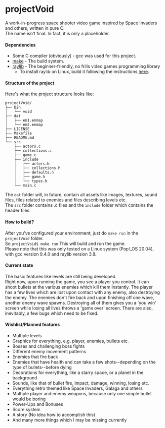 # projectVoid
A work-in-progress space shooter video game inspired by Space Invaders and others, written in pure C.  
The name isn't final. In fact, it is only a placeholder.

#### Dependencies  
- Some C compiler (obviously) - gcc was used for this project.
- [make](https://www.gnu.org/software/make/) - The build system.
- [raylib](http://www.raylib.com/) - The beginner-friendly, no frills video games programming library  
  - To install raylib on Linux, build it following the instructions [here](https://github.com/raysan5/raylib/wiki/Working-on-GNU-Linux).
#### Structure of the project
Here's what the project structure looks like:
```
projectVoid/
├── bin
│   └── void
├── dat
│   ├── em1.enmap
│   └── em2.enmap
├── LICENSE
├── Makefile
├── README.md
└── src
    ├── actors.c
    ├── collections.c
    ├── game.c
    ├── include
    │   ├── actors.h
    │   ├── collections.h
    │   ├── defaults.h
    │   ├── game.h
    │   └── types.h
    └── main.c

```
The `dat` folder will, in future, contain all assets like images, textures, sound files, files related to enemies and files describing levels etc.  
The `src` folder contains .c files and the `include` folder which contains the header files.
#### How to build?
After you've configured your environment, just do `make run` in the `projectVoid` folder.  
So `projectVoid$ make run` This will build and run the game.  
Please note that this was only tested on a Linux system (Pop!_OS 20.04), with gcc version 9.4.0 and raylib version 3.8.
#### Current state
The basic features like levels are still being developed.  
Right now, upon running the game, you see a player you control. It can shoot bullets at the various enemies which kill them instantly. The player has a few lives which are lost upon contact with any enemy, also destroying the enemy. 
The enemies don't fire back and upon finishing off one wave, another enemy wave spawns. Destroying all of them gives you a 'you win' screen while losing all lives throws a 'game over' screen. There are also, inevitably, a few bugs which need to be fixed.
#### Wishlist/Planned features
- Multiple levels
- Graphics for everything, e.g. player, enemies, bullets etc.
- Bosses and challenging boss fights
- Different enemy movement patterns
- Enemies that fire back
- Enemies that have health and can take a few shots--depending on the type of bullets--before dying
- Decorations for everything, like a starry space, or a planet in the background
- Sounds, like that of bullet fire, impact, damage, winning, losing etc.
- Everything retro themed like Space Invaders, Galaga and others
- Multiple player and enemy weapons, because only one simple bullet would be boring
- Power-Ups and Bonuses
- Score system
- A story (No idea how to accomplish this)
- And many more things which I may be missing currently

